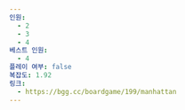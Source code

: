 ```yaml
---
인원:
  - 2
  - 3
  - 4
베스트 인원:
  - 4
플레이 여부: false
복잡도: 1.92
링크:
  - https://bgg.cc/boardgame/199/manhattan
---
```

